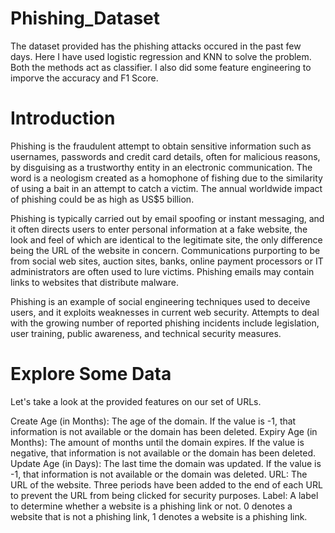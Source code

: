 # Phishing_Dataset

The dataset provided has the phishing attacks occured in the past few days. Here I have used logistic regression and KNN to solve the problem. Both the methods act as classifier.
I also did some feature engineering to imporve the accuracy and F1 Score.

# Introduction

Phishing is the fraudulent attempt to obtain sensitive information such as usernames, passwords and credit card details, often for 
malicious reasons, by disguising as a trustworthy entity in an electronic communication. The word is a neologism created as a homophone of fishing due to the similarity of using a bait in an attempt to catch a victim. The annual worldwide impact of phishing could be as high as US$5 billion.

 Phishing is typically carried out by email spoofing or instant messaging, and it often directs users to enter personal information at a fake website, the look and feel of which are identical to the legitimate site, the only difference being the URL of the website in concern. Communications purporting to be from social web sites, auction sites, banks, online payment processors or IT administrators are often used to lure victims. Phishing emails may contain links to websites that distribute malware.

Phishing is an example of social engineering techniques used to deceive users, and it exploits weaknesses in current web security. Attempts to deal with the growing number of reported phishing incidents include legislation, user training, public awareness, and technical security measures.


# Explore Some Data

Let's take a look at the provided features on our set of URLs.

Create Age (in Months): The age of the domain. If the value is -1, that information is not available or the domain has been deleted.
Expiry Age (in Months): The amount of months until the domain expires. If the value is negative, that information is not available or the domain has been deleted.
Update Age (in Days): The last time the domain was updated. If the value is -1, that information is not available or the domain was deleted.
URL: The URL of the website. Three periods have been added to the end of each URL to prevent the URL from being clicked for security purposes.
Label: A label to determine whether a website is a phishing link or not. 0 denotes a website that is not a phishing link, 1 denotes a website is a phishing link.

